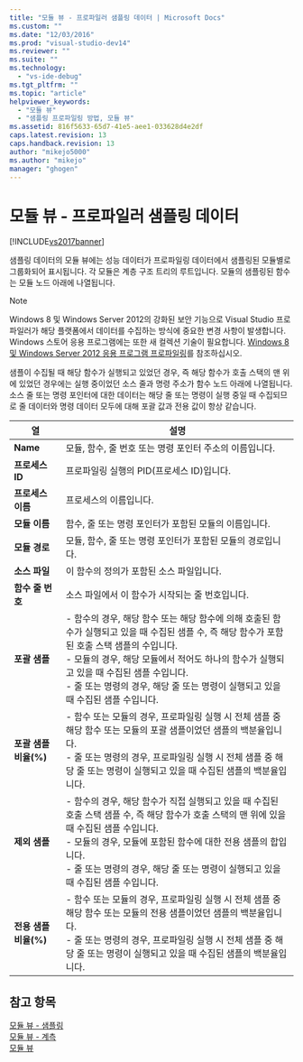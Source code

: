 ```yaml
---
title: "모듈 뷰 - 프로파일러 샘플링 데이터 | Microsoft Docs"
ms.custom: ""
ms.date: "12/03/2016"
ms.prod: "visual-studio-dev14"
ms.reviewer: ""
ms.suite: ""
ms.technology: 
  - "vs-ide-debug"
ms.tgt_pltfrm: ""
ms.topic: "article"
helpviewer_keywords: 
  - "모듈 뷰"
  - "샘플링 프로파일링 방법, 모듈 뷰"
ms.assetid: 816f5633-65d7-41e5-aee1-033628d4e2df
caps.latest.revision: 13
caps.handback.revision: 13
author: "mikejo5000"
ms.author: "mikejo"
manager: "ghogen"
---
```

# 모듈 뷰 - 프로파일러 샘플링 데이터
[!INCLUDE[vs2017banner](../code-quality/includes/vs2017banner.md)]

샘플링 데이터의 모듈 뷰에는 성능 데이터가 프로파일링 데이터에서 샘플링된 모듈별로 그룹화되어 표시됩니다.  각 모듈은 계층 구조 트리의 루트입니다.  모듈의 샘플링된 함수는 모듈 노드 아래에 나열됩니다.  
  
> [!NOTE]
>  Windows 8 및 Windows Server 2012의 강화된 보안 기능으로 Visual Studio 프로파일러가 해당 플랫폼에서 데이터를 수집하는 방식에 중요한 변경 사항이 발생합니다.  Windows 스토어 응용 프로그램에는 또한 새 컬렉션 기술이 필요합니다.  [Windows 8 및 Windows Server 2012 응용 프로그램 프로파일링](../profiling/performance-tools-on-windows-8-and-windows-server-2012-applications.md)를 참조하십시오.  
  
 샘플이 수집될 때 해당 함수가 실행되고 있었던 경우, 즉 해당 함수가 호출 스택의 맨 위에 있었던 경우에는 실행 중이었던 소스 줄과 명령 주소가 함수 노드 아래에 나열됩니다.  소스 줄 또는 명령 포인터에 대한 데이터는 해당 줄 또는 명령이 실행 중일 때 수집되므로 줄 데이터와 명령 데이터 모두에 대해 포괄 값과 전용 값이 항상 같습니다.  
  
|열|설명|  
|-------|--------|  
|**Name**|모듈, 함수, 줄 번호 또는 명령 포인터 주소의 이름입니다.|  
|**프로세스 ID**|프로파일링 실행의 PID\(프로세스 ID\)입니다.|  
|**프로세스 이름**|프로세스의 이름입니다.|  
|**모듈 이름**|함수, 줄 또는 명령 포인터가 포함된 모듈의 이름입니다.|  
|**모듈 경로**|모듈, 함수, 줄 또는 명령 포인터가 포함된 모듈의 경로입니다.|  
|**소스 파일**|이 함수의 정의가 포함된 소스 파일입니다.|  
|**함수 줄 번호**|소스 파일에서 이 함수가 시작되는 줄 번호입니다.|  
|**포괄 샘플**|-   함수의 경우, 해당 함수 또는 해당 함수에 의해 호출된 함수가 실행되고 있을 때 수집된 샘플 수, 즉 해당 함수가 포함된 호출 스택 샘플의 수입니다.<br />-   모듈의 경우, 해당 모듈에서 적어도 하나의 함수가 실행되고 있을 때 수집된 샘플 수입니다.<br />-   줄 또는 명령의 경우, 해당 줄 또는 명령이 실행되고 있을 때 수집된 샘플 수입니다.|  
|**포괄 샘플 비율\(%\)**|-   함수 또는 모듈의 경우, 프로파일링 실행 시 전체 샘플 중 해당 함수 또는 모듈의 포괄 샘플이었던 샘플의 백분율입니다.<br />-   줄 또는 명령의 경우, 프로파일링 실행 시 전체 샘플 중 해당 줄 또는 명령이 실행되고 있을 때 수집된 샘플의 백분율입니다.|  
|**제외 샘플**|-   함수의 경우, 해당 함수가 직접 실행되고 있을 때 수집된 호출 스택 샘플 수, 즉 해당 함수가 호출 스택의 맨 위에 있을 때 수집된 샘플 수입니다.<br />-   모듈의 경우, 모듈에 포함된 함수에 대한 전용 샘플의 합입니다.<br />-   줄 또는 명령의 경우, 해당 줄 또는 명령이 실행되고 있을 때 수집된 샘플 수입니다.|  
|**전용 샘플 비율\(%\)**|-   함수 또는 모듈의 경우, 프로파일링 실행 시 전체 샘플 중 해당 함수 또는 모듈의 전용 샘플이었던 샘플의 백분율입니다.<br />-   줄 또는 명령의 경우, 프로파일링 실행 시 전체 샘플 중 해당 줄 또는 명령이 실행되고 있을 때 수집된 샘플의 백분율입니다.|  
  
## 참고 항목  
 [모듈 뷰 \- 샘플링](../profiling/modules-view-dotnet-memory-sampling-data.md)   
 [모듈 뷰 \- 계측](../profiling/modules-view-dotnet-memory-instrumentation-data.md)   
 [모듈 뷰](../profiling/modules-view-instrumentation-data.md)